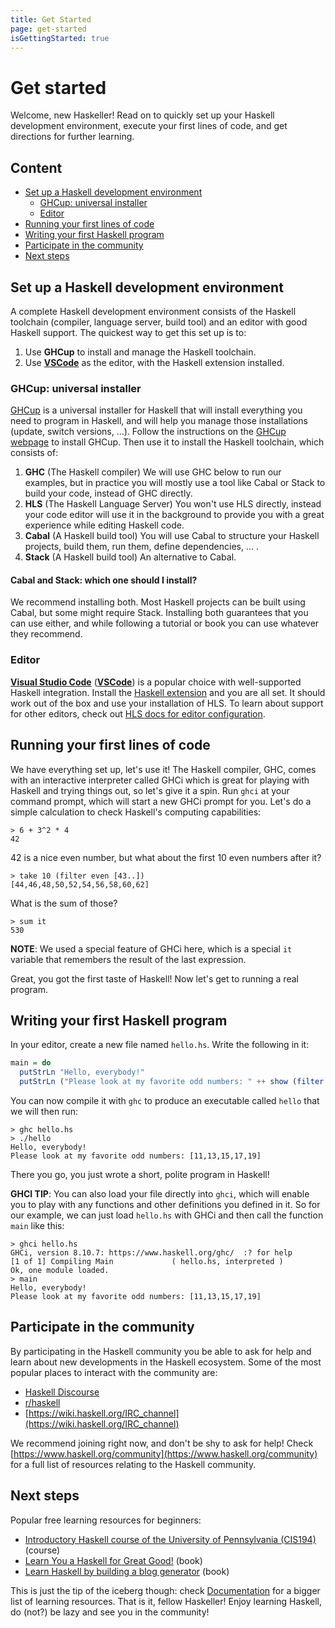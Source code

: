 ```yaml
---
title: Get Started
page: get-started
isGettingStarted: true
---
```


# Get started

Welcome, new Haskeller! Read on to quickly set up your Haskell development environment, execute your first lines of code, and get directions for further learning.

## Content
  - [Set up a Haskell development environment](#set-up-a-haskell-development-environment)
    - [GHCup: universal installer](#ghcup-universal-installer)
    - [Editor](#editor)
  - [Running your first lines of code](#running-your-first-lines-of-code)
  - [Writing your first Haskell program](#writing-your-first-haskell-program)
  - [Participate in the community](#participate-in-the-community)
  - [Next steps](#next-steps)

## Set up a Haskell development environment

A complete Haskell development environment consists of the Haskell toolchain (compiler, language server, build tool) and an editor with good Haskell support. The quickest way to get this set up is to:

1. Use **GHCup** to install and manage the Haskell toolchain.
2. Use [**VSCode**](https://code.visualstudio.com/) as the editor, with the Haskell extension installed.

### GHCup: universal installer

[GHCup](https://www.haskell.org/ghcup/#) is a universal installer for Haskell that will install everything you need to program in Haskell, and will help you manage those installations (update, switch versions, ...). Follow the instructions on the [GHCup webpage](https://www.haskell.org/ghcup/#) to install GHCup. Then use it to install the Haskell toolchain, which consists of:

1. **GHC** (The Haskell compiler) We will use GHC below to run our examples, but in practice you will mostly use a tool like Cabal or Stack to build your code, instead of GHC directly.
2. **HLS** (The Haskell Language Server) You won't use HLS directly, instead your code editor will use it in the background to provide you with a great experience while editing Haskell code.
3. **Cabal** (A Haskell build tool) You will use Cabal to structure your Haskell projects, build them, run them, define dependencies, ... .
4. **Stack** (A Haskell build tool) An alternative to Cabal.


<div class="bs-callout bs-callout-info">
  <p>
    <h4>Cabal and Stack: which one should I install?</h4>
    We recommend installing both. Most Haskell projects can be built using Cabal, but some might require Stack. Installing both guarantees that you can use either, and while following a tutorial or book you can use whatever they recommend.
  </p>
</div>

### Editor
[**Visual Studio Code**](https://code.visualstudio.com/) ([**VSCode**](https://code.visualstudio.com/)) is a popular choice with well-supported Haskell integration. Install the [Haskell extension](https://marketplace.visualstudio.com/items?itemName=haskell.haskell) and you are all set. It should work out of the box and use your installation of HLS. To learn about support for other editors, check out [HLS docs for editor configuration](https://haskell-language-server.readthedocs.io/en/latest/configuration.html#configuring-your-editor).

## Running your first lines of code

We have everything set up, let's use it! The Haskell compiler, GHC, comes with an interactive interpreter called GHCi which is great for playing with Haskell and trying things out, so let's give it a spin. Run `ghci` at your command prompt, which will start a new GHCi prompt for you. Let's do a simple calculation to check Haskell's computing capabilities:
```
> 6 + 3^2 * 4
42
```

42 is a nice even number, but what about the first 10 even numbers after it?
```
> take 10 (filter even [43..])
[44,46,48,50,52,54,56,58,60,62]
```

What is the sum of those?
```
> sum it
530
```
**NOTE**: We used a special feature of GHCi here, which is a special `it` variable that remembers the result of the last expression.

Great, you got the first taste of Haskell! Now let's get to running a real program.

## Writing your first Haskell program

In your editor, create a new file named `hello.hs`. Write the following in it:
```hs
main = do
  putStrLn "Hello, everybody!"
  putStrLn ("Please look at my favorite odd numbers: " ++ show (filter odd [10..20]))
```

You can now compile it with `ghc` to produce an executable called `hello` that we will then run:
```
> ghc hello.hs
> ./hello
Hello, everybody!
Please look at my favorite odd numbers: [11,13,15,17,19]
```

There you go, you just wrote a short, polite program in Haskell!

**GHCI TIP**: You can also load your file directly into `ghci`, which will enable you to play with any functions and other definitions you defined in it. So for our example, we can just load `hello.hs` with GHCi and then call the function `main` like this:
```
> ghci hello.hs
GHCi, version 8.10.7: https://www.haskell.org/ghc/  :? for help
[1 of 1] Compiling Main             ( hello.hs, interpreted )
Ok, one module loaded.
> main
Hello, everybody!
Please look at my favorite odd numbers: [11,13,15,17,19]
```

## Participate in the community

By participating in the Haskell community you be able to ask for help and learn about new developments in the Haskell ecosystem. Some of the most popular places to interact with the community are:

 - [Haskell Discourse](https://discourse.haskell.org/)
 - [r/haskell](https://www.reddit.com/r/haskell/)
 - [https://wiki.haskell.org/IRC_channel](https://wiki.haskell.org/IRC_channel)

We recommend joining right now, and don't be shy to ask for help! Check [https://www.haskell.org/community](https://www.haskell.org/community) for a full list of resources relating to the Haskell community.

## Next steps

Popular free learning resources for beginners:

 - [Introductory Haskell course of the University of Pennsylvania (CIS194)](https://www.seas.upenn.edu/~cis1940/spring13/lectures.html) (course)
 - [Learn You a Haskell for Great Good!](http://learnyouahaskell.com/) (book)
 - [Learn Haskell by building a blog generator](https://lhbg-book.link) (book)

This is just the tip of the iceberg though: check [Documentation](https://www.haskell.org/documentation/) for a bigger list of learning resources. That is it, fellow Haskeller! Enjoy learning Haskell, do (not?) be lazy and see you in the community!

